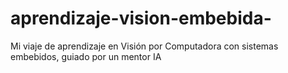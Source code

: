 # aprendizaje-vision-embebida-
Mi viaje de aprendizaje en Visión por Computadora con sistemas embebidos, guiado por un mentor IA
